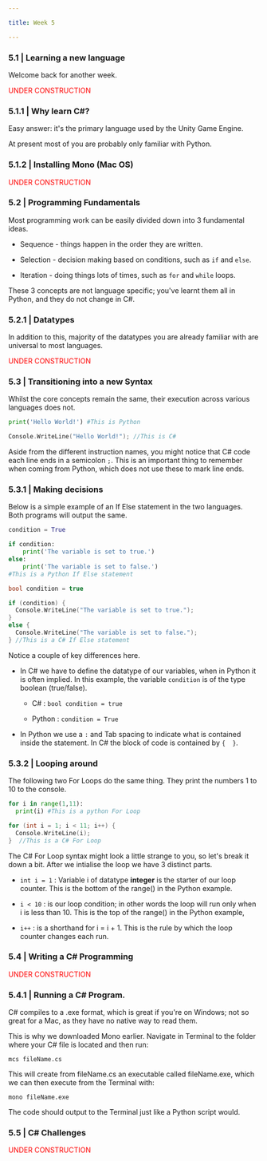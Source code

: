 ```yaml
---

title: Week 5

---
```


### 5.1 | Learning a new language

Welcome back for another week.

<font color="red" > UNDER CONSTRUCTION </font>

### 5.1.1 | Why learn C#?

Easy answer: it's the primary language used by the Unity Game Engine.

At present most of you are probably only familiar with Python.


### 5.1.2 | Installing Mono (Mac OS)

<font color="red" > UNDER CONSTRUCTION </font>


### 5.2 | Programming Fundamentals

Most programming work can be easily divided down into 3 fundamental ideas.

* Sequence - things happen in the order they are written.

* Selection - decision making based on conditions, such as `if` and `else`.

* Iteration - doing things lots of times, such as `for` and `while` loops.

These 3 concepts are not language specific; you've learnt them all in Python, and they do not change in C#.

### 5.2.1 | Datatypes

In addition to this, majority of the datatypes you are already familiar with are universal to most languages.

<font color="red" > UNDER CONSTRUCTION </font>

### 5.3 | Transitioning into a new Syntax

Whilst the core concepts remain the same, their execution across various languages does not.

```Python
print('Hello World!') #This is Python
```

```c
Console.WriteLine("Hello World!"); //This is C#
```

Aside from the different instruction names, you might notice that C# code each line ends in a semicolon `;`. This is an important thing to remember when coming from Python, which does not use these to mark line ends.

### 5.3.1 | Making decisions

Below is a simple example of an If Else statement in the two languages. Both programs will output the same.

```Python
condition = True

if condition:
    print('The variable is set to true.')
else:
    print('The variable is set to false.')
#This is a Python If Else statement  
```

```c
bool condition = true

if (condition) {
  Console.WriteLine("The variable is set to true.");
}
else {
  Console.WriteLine("The variable is set to false.");
} //This is a C# If Else statement
```

Notice a couple of key differences here.

* In C# we have to define the datatype of our variables, when in Python it is often implied. In this example, the variable `condition` is of the type boolean (true/false).

  * C# : `bool condition = true`

  * Python : `condition = True`

* In Python we use a `:` and Tab spacing to indicate what is contained inside the statement. In C# the block of code is contained by `{  }`.

### 5.3.2 | Looping around

The following two For Loops do the same thing. They print the numbers 1 to 10 to the console.

```Python
for i in range(1,11):
  print(i) #This is a python For Loop
```

```c
for (int i = 1; i < 11; i++) {
  Console.WriteLine(i);
}  //This is a C# For Loop
```

The C# For Loop syntax might look a little strange to you, so let's break it down a bit. After we intialise the loop we have 3 distinct parts.

* `int i = 1`  : Variable i of datatype **integer** is the starter of our loop counter. This is the bottom of the range() in the Python example.

* `i < 10`  : is our loop condition; in other words the loop will run only when i is less than 10. This is the top of the range() in the Python example,

* `i++`  : is a shorthand for i = i + 1. This is the rule by which the loop counter changes each run.


### 5.4 | Writing a C# Programming

<font color="red" > UNDER CONSTRUCTION </font>

### 5.4.1 | Running a C# Program.

C# compiles to a .exe format, which is great if you're on Windows; not so great for a Mac, as they have no native way to read them.

This is why we downloaded Mono earlier. Navigate in Terminal to the folder where your C# file is located and then run:

`mcs fileName.cs`

This will create from fileName.cs an executable called fileName.exe, which we can then execute from the Terminal with:

`mono fileName.exe`

The code should output to the Terminal just like a Python script would.

### 5.5 | C# Challenges

<font color="red" > UNDER CONSTRUCTION </font>
